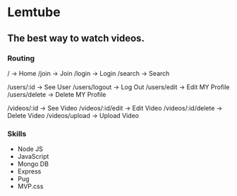 # Lemtube
## The best way to watch videos.

### Routing

/ -> Home
/join -> Join
/login -> Login
/search -> Search

/users/:id -> See User
/users/logout -> Log Out
/users/edit -> Edit MY Profile
/users/delete -> Delete MY Profile

/videos/:id -> See Video
/videos/:id/edit -> Edit Video
/videos/:id/delete -> Delete Video
/videos/upload -> Upload Video

### Skills
- Node JS
- JavaScript
- Mongo DB
- Express
- Pug
- MVP.css